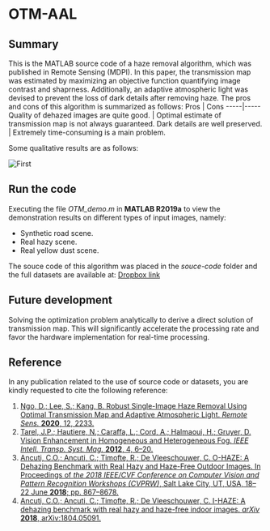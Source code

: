 # OTM-AAL

## Summary
This is the MATLAB source code of a haze removal algorithm, which was published in Remote Sensing (MDPI). In this paper, the transmission map was estimated by maximizing an objective function quantifying image contrast and shaprness. Additionally, an adaptive atmospheric light was devised to prevent the loss of dark details after removing haze. The pros and cons of this algorithm is summarized as follows:
Pros | Cons
-----|-----
Quality of dehazed images are quite good. | Optimal estimate of transmission map is not always guaranteed.
Dark details are well preserved. | Extremely time-consuming is a main problem.

Some qualitative results are as follows:

![First](https://imgur.com/3h32QsS)

## Run the code
Executing the file *OTM_demo.m* in **MATLAB R2019a** to view the demonstration results on different types of input images, namely:
* Synthetic road scene.
* Real hazy scene.
* Real yellow dust scene.

The souce code of this algorithm was placed in the *souce-code* folder and the full datasets are available at: [Dropbox link](https://www.dropbox.com/s/yxsny8ooxjhg68i/Dataset.rar?dl=0)

## Future development
Solving the optimization problem analytically to derive a direct solution of transmission map. This will significantly accelerate the processing rate and favor the hardware implementation for real-time processing.

## Reference
In any publication related to the use of source code or datasets, you are kindly requested to cite the following reference:

1. [Ngo, D.; Lee, S.; Kang, B. Robust Single-Image Haze Removal Using Optimal Transmission Map and Adaptive Atmospheric Light. *Remote Sens.* **2020**, 12, 2233.](https://www.mdpi.com/2072-4292/12/14/2233)
1. [Tarel, J.P.; Hautiere, N.; Caraffa, L.; Cord, A.; Halmaoui, H.; Gruyer, D. Vision Enhancement in Homogeneous and Heterogeneous Fog. *IEEE Intell. Transp. Syst. Mag.* **2012**, 4, 6–20.](https://ieeexplore.ieee.org/document/6190796)
1. [Ancuti, C.O.; Ancuti, C.; Timofte, R.; De Vleeschouwer, C. O-HAZE: A Dehazing Benchmark with Real Hazy and Haze-Free Outdoor Images. In Proceedings of *the 2018 IEEE/CVF Conference on Computer Vision and Pattern Recognition Workshops (CVPRW)*, Salt Lake City, UT, USA, 18–22 June **2018**; pp. 867–8678.](https://ieeexplore.ieee.org/document/8575270)
1. [Ancuti, C.O.; Ancuti, C.; Timofte, R.; De Vleeschouwer, C. I-HAZE: A dehazing benchmark with real hazy and haze-free indoor images. *arXiv* **2018**, arXiv:1804.05091.](https://arxiv.org/abs/1804.05091)
